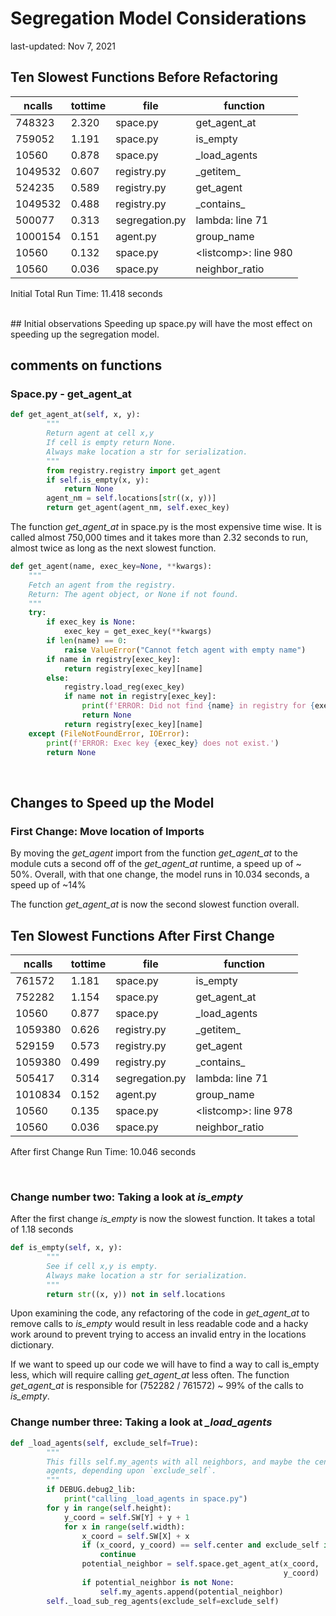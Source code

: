 # Segregation Model Considerations
last-updated: Nov 7, 2021

## Ten Slowest Functions Before Refactoring
|ncalls | tottime | file | function |
| --- | --- | --- | --- |
|748323| 2.320 | space.py |  get_agent_at |
|759052|1.191 | space.py | is_empty |
|10560 | 0.878 | space.py | _load_agents |
|1049532 | 0.607 | registry.py | \_getitem_ |
|524235|0.589|registry.py | get_agent|
|1049532|0.488|registry.py| \_contains_ |
|500077|0.313|segregation.py | lambda: line 71 |
|1000154|0.151|agent.py | group_name|
|10560|0.132|space.py | \<listcomp\>: line 980
|10560|0.036|space.py | neighbor_ratio

Initial Total Run Time:  11.418 seconds

<br>
## Initial observations
Speeding up space.py will have the most effect on speeding up the segregation model.

## comments on functions
### Space.py - get_agent_at

```python
def get_agent_at(self, x, y):
        """
        Return agent at cell x,y
        If cell is empty return None.
        Always make location a str for serialization.
        """
        from registry.registry import get_agent
        if self.is_empty(x, y):
            return None
        agent_nm = self.locations[str((x, y))]
        return get_agent(agent_nm, self.exec_key)

```

The function *get_agent_at* in space.py is the most expensive time wise.
It is called almost 750,000 times and it takes more than 2.32 seconds to run, almost twice as long as the next slowest function.



``` python
def get_agent(name, exec_key=None, **kwargs):
    """
    Fetch an agent from the registry.
    Return: The agent object, or None if not found.
    """
    try:
        if exec_key is None:
            exec_key = get_exec_key(**kwargs)
        if len(name) == 0:
            raise ValueError("Cannot fetch agent with empty name")
        if name in registry[exec_key]:
            return registry[exec_key][name]
        else:
            registry.load_reg(exec_key)
            if name not in registry[exec_key]:
                print(f'ERROR: Did not find {name} in registry for {exec_key}')
                return None
            return registry[exec_key][name]
    except (FileNotFoundError, IOError):
        print(f'ERROR: Exec key {exec_key} does not exist.')
        return None

```

<br>

## Changes to Speed up the Model

### First Change: Move location of Imports
By moving the *get_agent* import from the function *get_agent_at* to the module cuts a second off of the *get_agent_at* runtime, a speed up of ~ 50%.  Overall, with that one change, the model runs in 10.034 seconds, a speed up of ~14%

The function *get_agent_at* is now the second slowest function overall.


## Ten Slowest Functions After First Change
|ncalls | tottime | file | function |
| --- | --- | --- | --- |
|761572| 1.181 | space.py | is_empty |
|752282| 1.154 | space.py |  get_agent_at |
|10560 | 0.877 | space.py | _load_agents |
|1059380 | 0.626 | registry.py | \_getitem_ |
|529159|0.573|registry.py | get_agent|
|1059380|0.499|registry.py| \_contains_ |
|505417|0.314|segregation.py | lambda: line 71 |
|1010834|0.152|agent.py | group_name|
|10560|0.135|space.py | \<listcomp\>: line 978
|10560|0.036|space.py | neighbor_ratio

After first Change Run Time:  10.046 seconds

<br>

### Change number two: Taking a look at *is_empty*
After the first change *is_empty* is now the slowest function.  It takes a total of 1.18 seconds


``` python
def is_empty(self, x, y):
        """
        See if cell x,y is empty.
        Always make location a str for serialization.
        """
        return str((x, y)) not in self.locations
```

Upon examining the code, any refactoring of the code in *get_agent_at* to remove calls to *is_empty* would result in less readable code and a hacky work around to prevent trying to access an invalid entry in the locations dictionary.

If we want to speed up our code we will have to find a way to call is_empty less, which will require calling *get_agent_at* less often.  The function *get_agent_at* is responsible for (752282 / 761572) ~ 99% of the calls to *is_empty*.

### Change number three: Taking a look at *_load_agents*

``` python
def _load_agents(self, exclude_self=True):
        """
        This fills self.my_agents with all neighbors, and maybe the center
        agents, depending upon `exclude_self`.
        """
        if DEBUG.debug2_lib:
            print("calling _load_agents in space.py")
        for y in range(self.height):
            y_coord = self.SW[Y] + y + 1
            for x in range(self.width):
                x_coord = self.SW[X] + x
                if (x_coord, y_coord) == self.center and exclude_self is True:
                    continue
                potential_neighbor = self.space.get_agent_at(x_coord,
                                                             y_coord)
                if potential_neighbor is not None:
                    self.my_agents.append(potential_neighbor)
        self._load_sub_reg_agents(exclude_self=exclude_self)
```

